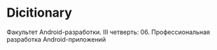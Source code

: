 # Dicitionary
Факультет Android-разработки. III четверть: 06. Профессиональная разработка Android-приложений
